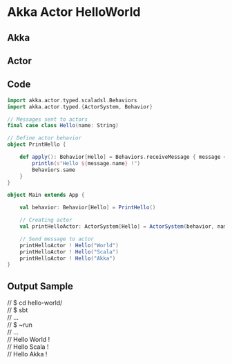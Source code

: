 # Akka Actor HelloWorld

## Akka


## Actor


## Code
```Scala
import akka.actor.typed.scaladsl.Behaviors
import akka.actor.typed.{ActorSystem, Behavior}

// Messages sent to actors
final case class Hello(name: String)

// Define actor behavior
object PrintHello {

    def apply(): Behavior[Hello] = Behaviors.receiveMessage { message =>
        println(s"Hello ${message.name} !")
        Behaviors.same
    }
}

object Main extends App {

    val behavior: Behavior[Hello] = PrintHello()

    // Creating actor
    val printHelloActor: ActorSystem[Hello] = ActorSystem(behavior, name = "PrintActor")

    // Send message to actor
    printHelloActor ! Hello("World")
    printHelloActor ! Hello("Scala")
    printHelloActor ! Hello("Akka")
}
```

## Output Sample
// $ cd hello-world/  
// $ sbt  
// ...  
// $ ~run  
// ...  
// Hello World !  
// Hello Scala !  
// Hello Akka !  
